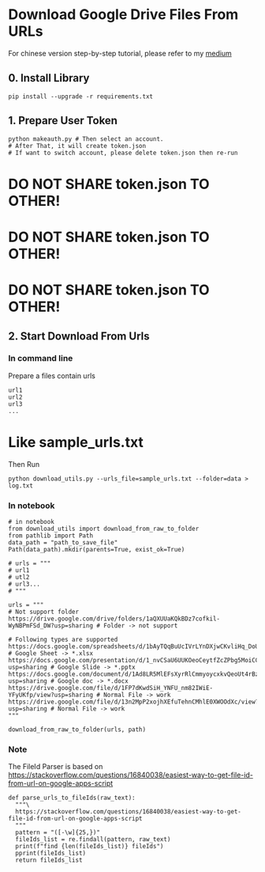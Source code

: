 # Download Google Drive Files From URLs
For chinese version step-by-step tutorial, please refer to my [medium](https://changethewhat.medium.com/google-drive-api-python-%E5%BE%9E0%E9%96%8B%E5%A7%8B%E5%88%B0%E5%BE%9Eurl%E4%B8%8B%E8%BC%89%E6%AA%94%E6%A1%88%E7%AF%84%E4%BE%8B-a182ce279073)

## 0. Install Library
```
pip install --upgrade -r requirements.txt
```

## 1. Prepare User Token
```
python makeauth.py # Then select an account.
# After That, it will create token.json
# If want to switch account, please delete token.json then re-run
```
# DO NOT SHARE token.json TO OTHER!
# DO NOT SHARE token.json TO OTHER!
# DO NOT SHARE token.json TO OTHER!

## 2. Start Download From Urls
### In command line
Prepare a files contain urls<br>
```
url1
url2
url3
...
```
# Like sample_urls.txt<br>
Then Run
```
python download_utils.py --urls_file=sample_urls.txt --folder=data > log.txt
```
### In notebook
```
# in notebook
from download_utils import download_from_raw_to_folder
from pathlib import Path
data_path = "path_to_save_file"
Path(data_path).mkdir(parents=True, exist_ok=True)

# urls = """
# url1
# utl2
# url3...
# """

urls = """
# Not support folder
https://drive.google.com/drive/folders/1aQXUUaKQkBDz7cofkil-WyNBPmFSd_DW?usp=sharing # Folder -> not support

# Following types are supported
https://docs.google.com/spreadsheets/d/1bAyTQqBuUcIVrLYnDXjwCKvliHq_DoU0rwn_CjJFrao/edit#gid=0 # Google Sheet -> *.xlsx
https://docs.google.com/presentation/d/1_nvCSaU6UUKOeoCeytfZcZPbg5MoiCCF1zKTPntAXuI/edit?usp=sharing # Google Slide -> *.pptx
https://docs.google.com/document/d/1Ad8LR5MlEFsXyrRlCmmyoycxkvQeoUt4rBzNCjeSCfo/edit?usp=sharing # Google doc -> *.docx
https://drive.google.com/file/d/1FP7dKwdSiH_YNFU_nm82IWiE-YFyUKfp/view?usp=sharing # Normal File -> work
https://drive.google.com/file/d/13n2MpP2xojhXEfuTehnCMhlE0XWOOdXc/view?usp=sharing # Normal File -> work
"""

download_from_raw_to_folder(urls, path)
```

### Note
The FileId Parser is based on 
https://stackoverflow.com/questions/16840038/easiest-way-to-get-file-id-from-url-on-google-apps-script
```
def parse_urls_to_fileIds(raw_text):
  """\
  https://stackoverflow.com/questions/16840038/easiest-way-to-get-file-id-from-url-on-google-apps-script
  """
  pattern = "([-\w]{25,})"
  fileIds_list = re.findall(pattern, raw_text)
  print(f"find {len(fileIds_list)} fileIds")
  pprint(fileIds_list)
  return fileIds_list
```
